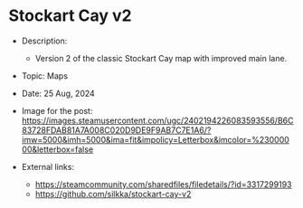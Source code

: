 # Stockart Cay v2

- Description:
    - Version 2 of the classic Stockart Cay map with improved main lane.

- Topic: Maps

- Date: 25 Aug, 2024

- Image for the post: https://images.steamusercontent.com/ugc/2402194226083593556/B6C83728FDAB81A7A008C020D9DE9F9AB7C7E1A6/?imw=5000&imh=5000&ima=fit&impolicy=Letterbox&imcolor=%23000000&letterbox=false

- External links: 
    - https://steamcommunity.com/sharedfiles/filedetails/?id=3317299193
    - https://github.com/silkka/stockart-cay-v2
